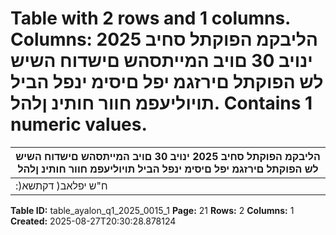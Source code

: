# Table with 2 rows and 1 columns. Columns: הליבקמ הפוקתל סחיב 2025 ינויב 30 םויב המייתסהש םישדוח השיש לש הפוקתל םירזגמ יפל םיסימ ינפל הביל תויוליעפמ חוור חותינ ןלהל. Contains 1 numeric values.

| הליבקמ הפוקתל סחיב 2025 ינויב 30 םויב המייתסהש םישדוח השיש לש הפוקתל םירזגמ יפל םיסימ ינפל הביל תויוליעפמ חוור חותינ ןלהל |
|---|
| :)ח"ש יפלאב( דקתשא |

**Table ID:** table_ayalon_q1_2025_0015_1
**Page:** 21
**Rows:** 2
**Columns:** 1
**Created:** 2025-08-27T20:30:28.878124
